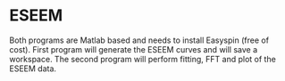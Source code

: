 # ESEEM
Both programs are Matlab based and needs to install Easyspin (free of cost).
First program will generate the ESEEM curves and will save a workspace.
The second program will perform fitting, FFT and plot of the ESEEM data.
